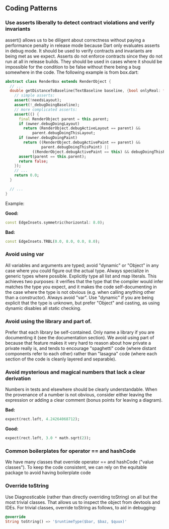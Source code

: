 ## **Coding Patterns**

### Use asserts liberally to detect contract violations and verify invariants

assert() allows us to be diligent about correctness without paying a performance penalty in release mode because Dart only evaluates asserts in debug mode.
It should be used to verify contracts and invariants are being met as we expect. Asserts do not enforce contracts since they do not run at all in release builds. They should be used in cases where it should be impossible for the condition to be false without there being a bug somewhere in the code.
The following example is from box.dart:

```dart
abstract class RenderBox extends RenderObject {
  // ...
  double getDistanceToBaseline(TextBaseline baseline, {bool onlyReal: false}) {
    // simple asserts:
    assert(!needsLayout);
    assert(!_debugDoingBaseline);
    // more complicated asserts:
    assert(() {
      final RenderObject parent = this.parent;
      if (owner.debugDoingLayout)
        return (RenderObject.debugActiveLayout == parent) &&
            parent.debugDoingThisLayout;
      if (owner.debugDoingPaint)
        return ((RenderObject.debugActivePaint == parent) &&
                parent.debugDoingThisPaint) ||
            ((RenderObject.debugActivePaint == this) && debugDoingThisPaint);
      assert(parent == this.parent);
      return false;
    });
    // ...
    return 0.0;
  }

  // ...
}
```

Example:

**Good:**

```dart
const EdgeInsets.symmetric(horizontal: 8.0);
```

**Bad:**

```dart
const EdgeInsets.TRBL(0.0, 8.0, 0.0, 8.0);
```

### Avoid using var

All variables and arguments are typed; avoid "dynamic" or "Object" in any case where you could figure out the actual type. Always specialize in generic types where possible. Explicitly type all list and map literals.
This achieves two purposes: it verifies that the type that the compiler would infer matches the type you expect, and it makes the code self-documenting in the case where the type is not obvious (e.g. when calling anything other than a constructor).
Always avoid "var". Use "dynamic" if you are being explicit that the type is unknown, but prefer "Object" and casting, as using dynamic disables all static checking.

### Avoid using the library and part of.

Prefer that each library be self-contained. Only name a library if you are documenting it (see the documentation section).
We avoid using part of because that feature makes it very hard to reason about how private a private really is, and tends to encourage "spaghetti" code (where distant components refer to each other) rather than "lasagna" code (where each section of the code is cleanly layered and separable).

### Avoid mysterious and magical numbers that lack a clear derivation

Numbers in tests and elsewhere should be clearly understandable. When the provenance of a number is not obvious, consider either leaving the expression or adding a clear comment (bonus points for leaving a diagram).

**Bad:**

```dart
expect(rect.left, 4.24264068712);
```

**Good:**

```dart
expect(rect.left, 3.0 * math.sqrt(2));
```

### Common boilerplates for operator == and hashCode

We have many classes that override operator == and hashCode ("value classes"). To keep the code consistent, we can rely on the equitable package to avoid having boilerplate code

### Override toString

Use Diagnosticable (rather than directly overriding toString) on all but the most trivial classes. That allows us to inspect the object from devtools and IDEs.
For trivial classes, override toString as follows, to aid in debugging:

```dart
@override
String toString() => '$runtimeType($bar, $baz, $quux)'
```